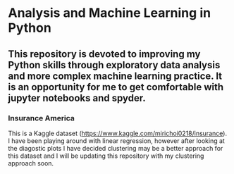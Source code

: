 # Analysis and Machine Learning in Python 

## This repository is devoted to improving my Python skills through exploratory data analysis and more complex machine learning practice. It is an opportunity for me to get comfortable with jupyter notebooks and spyder. 

### Insurance America 

This is a Kaggle dataset (https://www.kaggle.com/mirichoi0218/insurance). I have been playing around with linear regression, however after looking at the diagostic plots I have decided clustering may be a better approach for this dataset and I will be updating this repository with my clustering approach soon. 
